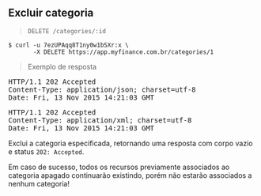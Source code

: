 ## Excluir categoria

> `DELETE /categories/:id`

```shell
$ curl -u 7ezUPAqq8T1ny0w1bSXr:x \
       -X DELETE https://app.myfinance.com.br/categories/1
```

> Exemplo de resposta

<pre class="headers highlight json">
HTTP/1.1 202 Accepted
Content-Type: application/json; charset=utf-8
Date: Fri, 13 Nov 2015 14:21:03 GMT
</pre>

<pre class="headers highlight xml">
HTTP/1.1 202 Accepted
Content-Type: application/xml; charset=utf-8
Date: Fri, 13 Nov 2015 14:21:03 GMT
</pre>


Exclui a categoria especificada, retornando uma resposta com corpo vazio e status `202: Accepted`.

<aside class="notice">
Em caso de sucesso, todos os recursos previamente associados ao categoria apagado continuarão existindo, porém não estarão associados a nenhum categoria!
</aside>